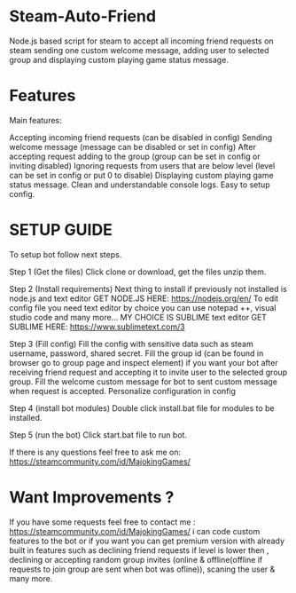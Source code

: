 # Steam-Auto-Friend
Node.js based script for steam to accept all incoming friend requests on steam sending one custom welcome message, adding user to selected group and displaying custom playing game status message.

# Features

Main features: 

Accepting incoming friend requests (can be disabled in config)
Sending welcome message (message can be disabled or set in config)
After accepting request adding to the group (group can be set in config or inviting disabled)
Ignoring requests from users that are below <x> level (level can be set in config or put 0 to disable)
Displaying custom playing game status message.
Clean and understandable console logs.
Easy to setup config.


# SETUP GUIDE

To setup bot follow next steps.

Step 1 (Get the files)
Click clone or download, get the files unzip them. 

Step 2 (Install requirements)
Next thing to install if previously not installed is node.js and text editor
GET NODE.JS HERE: https://nodejs.org/en/
To edit config file you need text editor by choice you can use notepad ++, visual studio code and many more...
MY CHOICE IS SUBLIME text editor
GET SUBLIME HERE: https://www.sublimetext.com/3

Step 3 (Fill config)
Fill the config with sensitive data such as steam username, password, shared secret.
Fill the group id (can be found in browser go to group page and inspect element) if you want your bot after receiving friend request and accepting it to invite user to the selected group group.
Fill the welcome custom message for bot to sent custom message when request is accepted.
Personalize configuration in config

Step 4 (install bot modules)
Double click install.bat file for modules to be installed.

Step 5 (run the bot)
Click start.bat file to run bot.

If there is any questions feel free to ask me on: https://steamcommunity.com/id/MajokingGames/

# Want Improvements ?

If you have some requests feel free to contact me : https://steamcommunity.com/id/MajokingGames/ i can code custom features to the bot or if you want you can get premium version with already built in features such as declining friend requests if level is lower then <x>, declining or accepting random group invites (online & offline(offline if requests to join group are sent when bot was ofline)), scaning the user & many more.

